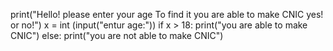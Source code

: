 print("Hello! please enter your age To find it you are able to make CNIC yes! or no!")
x = int (input("entur age:"))
if x > 18:
    print("you are able to make CNIC")
else:
    print("you are not able to make CNIC")
